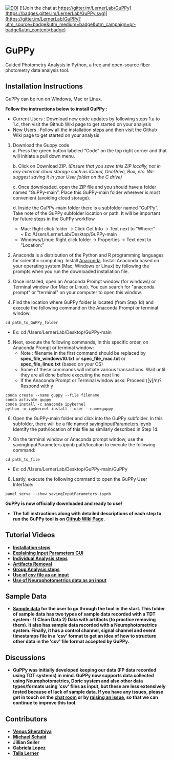 [![DOI](https://zenodo.org/badge/382176345.svg)](https://zenodo.org/badge/latestdoi/382176345) [![Join the chat at https://gitter.im/LernerLab/GuPPy](https://badges.gitter.im/LernerLab/GuPPy.svg)](https://gitter.im/LernerLab/GuPPy?utm_source=badge&utm_medium=badge&utm_campaign=pr-badge&utm_content=badge)
# GuPPy
 Guided Photometry Analysis in Python, a free and open-source fiber photometry data analysis tool.

## Installation Instructions

GuPPy can be run on Windows, Mac or Linux.

**Follow the instructions below to install GuPPy :** <br>
- Current Users : Download new code updates by following steps 1.a to 1.c, then visit the Github Wiki page to get started on your analysis
- New Users : Follow all the installation steps and then visit the Github Wiki page to get started on your analysis

1. Download the Guppy code <br>
   a. Press the green button labeled “Code” on the top right corner and that will initiate a pull down menu. <br>
   
   b. Click on Download ZIP. *(Ensure that you save this ZIP locally, not in any external cloud storage such as iCloud, OneDrive, Box, etc. We suggest saving it in your User folder on the C drive)* <br>
   
   c. Once downloaded, open the ZIP file and you should have a folder named “GuPPy-main”. Place this GuPPy-main folder wherever is most convenient (avoiding cloud storage). <br>
   
   d. Inside the GuPPy-main folder there is a subfolder named “GuPPy”. Take note of the GuPPy subfolder location or path. It will be important for future steps in the GuPPy workflow <br>
   - Mac: Right click folder → Click Get Info → Text next to “Where:” <br>
       ~ Ex: /Users/LernerLab/Desktop/GuPPy-main <br>
   - Windows/Linux: Right click folder → Properties → Text next to “Location:” <br>

2.  Anaconda is a distribution of the Python and R programming languages for scientific computing. Install [Anaconda](https://www.anaconda.com/products/individual#macos). Install Anaconda based on your operating system (Mac, Windows or Linux) by following the prompts when you run the downloaded installation file.

3. Once installed, open an Anaconda Prompt window (for windows) or Terminal window (for Mac or Linux). You can search for "anaconda prompt" or "terminal" on your computer to open this window.

4. Find the location where GuPPy folder is located (from Step 1d) and execute the following command on the Anaconda Prompt or terminal window: 

```
cd path_to_GuPPy_folder
```
   - Ex:  cd /Users/LernerLab/Desktop/GuPPy-main
  
5. Next, execute the following commands, in this specific order, on Anaconda Prompt or terminal window: <br>
   - Note : filename in the first command should be replaced by <b>spec_file_windows10.txt</b> or <b>spec_file_mac.txt</b> or <b>spec_file_linux.txt</b> (based on your OS) <br>
   - Some of these commands will initiate various transactions. Wait until they are all done before executing the next line <br>
   - If the Anaconda Prompt or Terminal window asks: Proceed ([y]/n)? Respond with y <br>
```
conda create --name guppy --file filename
conda activate guppy
conda install -c anaconda ipykernel
python -m ipykernel install --user --name=guppy
```
6. Open the GuPPy-main folder and click into the GuPPy subfolder. In this subfolder, there will be a file named [savingInputParameters.ipynb](https://github.com/LernerLab/GuPPy/blob/main/GuPPy/savingInputParameters.ipynb) Identify the path/location of this file as similarly described in Step 1d. 

7. On the terminal window or Anaconda prompt window, use the savingInputParameters.ipynb path/location to execute the following command: 

```
cd path_to_file
```
 - Ex: cd /Users/LernerLab/Desktop/GuPPy-main/GuPPy
 
8. Lastly, execute the following command to open the GuPPy User Interface:
```
panel serve --show savingInputParameters.ipynb
```
<b> GuPPy is now officially downloaded and ready to use! <b> <br>

- The full instructions along with detailed descriptions of each step to run the GuPPy tool is on [Github Wiki Page](https://github.com/LernerLab/GuPPy/wiki).

## Tutorial Videos

- [Installation steps](https://youtu.be/7qfU8xvj2nc)
- [Explaining Input Parameters GUI](https://youtu.be/aO7_QqbYZ84)
- [Individual Analysis steps](https://youtu.be/6IollIr9q6Y)
- [Artifacts Removal](https://youtu.be/KXh3vkkZxuo)
- [Group Analysis steps](https://youtu.be/lntf-SER_so)
- [Use of csv file as an input](https://youtu.be/Yrhartn5Hwk)
- [Use of Neurophotometrics data as an input](https://youtu.be/n1HSGRnBYPQ)

## Sample Data

- [Sample data](https://drive.google.com/drive/folders/1qO8ynfqRoEpWuJ0P1tYVHtLljJXoxufl?usp=sharing) for the user to go through the tool in the start. This folder of sample data has two types of sample data recorded with a TDT system : 1) Clean Data 2) Data with artifacts (to practice removing them). It also has sample data recorded with a Neurophotometrics system. Finally, it has a control channel, signal channel and event timestamps file in a 'csv' format to get an idea of how to structure other data in the 'csv' file format accepted by GuPPy.

## Discussions

- GuPPy was initially developed keeping our data (FP data recorded using TDT systems) in mind. GuPPy now supports data collected using Neurophotometrics, Doric system and also other data types/formats using 'csv' files as input, but these are less extensively tested because of lack of sample data. If you have any issues, please get in touch on the [chat room](https://gitter.im/LernerLab/GuPPy?utm_source=share-link&utm_medium=link&utm_campaign=share-link) or by [raising an issue](https://github.com/LernerLab/GuPPy/issues), so that we can continue to improve this tool.

## Contributors

- [Venus Sherathiya](https://github.com/venus-sherathiya)
- [Michael Schaid](https://github.com/Mschaid)
- Jillian Seiler
- [Gabriela Lopez](https://github.com/glopez924)
- [Talia Lerner](https://github.com/talialerner)


